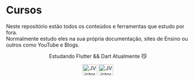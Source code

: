 # Cursos

Neste repositório estão todos os conteúdos e ferramentas que estudo por fora.\
Normalmente estudo eles na sua própria documentação, sites de Ensino ou outros como YouTube e Blogs.

<div style="display: inline_block" align="center">
    <p>Estudando Flutter && Dart Atualmente 😼 </p>
    <img height="30" align="center" width="40" alt="JVictorC-Flutter"
       src="https://cdn.jsdelivr.net/gh/devicons/devicon/icons/flutter/flutter-original.svg" />
         <img align="center" alt="JVictorC-Dart" height="30" width="40" 
       src="https://cdn.jsdelivr.net/gh/devicons/devicon/icons/dart/dart-original.svg" />
</div>
